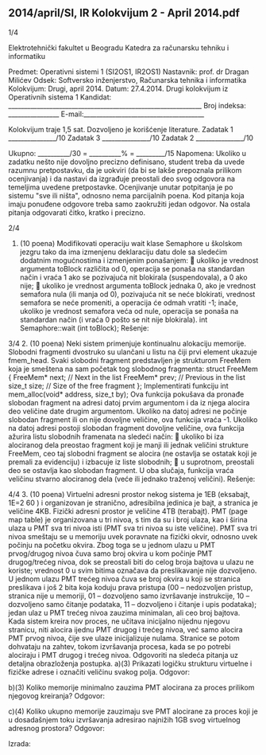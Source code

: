 2014/april/SI, IR Kolokvijum 2 - April 2014.pdf
--------------------------------------------------------------------------------


1/4 
 
Elektrotehnički fakultet u Beogradu 
Katedra za računarsku tehniku i informatiku 
 
Predmet: Operativni sistemi 1 (SI2OS1, IR2OS1) 
Nastavnik: prof. dr Dragan Milićev 
Odsek: Softversko inženjerstvo, Računarska tehnika i informatika 
Kolokvijum: Drugi, april 2014. 
Datum: 27.4.2014. 
Drugi kolokvijum iz Operativnih sistema 1 
Kandidat: _____________________________________________________________ 
Broj indeksa: ________________  E-mail:______________________________________ 
 
Kolokvijum traje 1,5 sat. Dozvoljeno je korišćenje literature. 
Zadatak 1 _______________/10   Zadatak 3 _______________/10 
Zadatak 2 _______________/10    
 
Ukupno: __________/30 = __________% = _________/15 
Napomena: Ukoliko  u  zadatku  nešto  nije  dovoljno  precizno  definisano,  student  treba  da 
uvede razumnu pretpostavku, da je uokviri (da bi se lakše prepoznala prilikom ocenjivanja) i 
da  nastavi  da  izgrađuje  preostali  deo  svog  odgovora  na  temeljima  uvedene  pretpostavke. 
Ocenjivanje unutar potpitanja je po sistemu "sve ili ništa", odnosno nema parcijalnih  poena. 
Kod pitanja koja imaju ponuđene odgovore treba samo zaokružiti jedan  odgovor.  Na  ostala 
pitanja odgovarati čitko, kratko i precizno. 
 

2/4 
1. (10 poena) 
Modifikovati  operaciju wait klase Semaphore u  školskom  jezgru  tako  da  ima  izmenjenu 
deklaraciju datu dole sa sledećim dodatnim mogućnostima i izmenjenim ponašanjem: 
 ukoliko  je  vrednost  argumenta toBlock različita  od  0,  operacija  se  ponaša  na 
standardan način i vraća 1 ako se pozivajuća nit blokirala (suspendovala), a 0 ako nije; 
 ukoliko je vrednost argumenta toBlock jednaka 0, ako je vrednost semafora nula (ili 
manja od 0), pozivajuća nit se neće blokirati, vrednost semafora se neće promeniti, a 
operacija  će  odmah  vratiti -1;  inače,  ukoliko  je  vrednost  semafora  veća  od  nule, 
operacija se ponaša na standardan način (i vraća 0 pošto se nit nije blokirala). 
int Semaphore::wait (int toBlock); 
Rešenje: 

3/4 
2. (10 poena) 
Neki  sistem  primenjuje  kontinualnu  alokaciju  memorije. Slobodni  fragmenti  dvostruko  su 
ulančani u listu na čiji prvi element ukazuje fmem_head. Svaki slobodni fragment predstavljen 
je strukturom FreeMem koja je smeštena na sam početak tog slobodnog fragmenta: 
struct FreeMem { 
  FreeMem* next; // Next in the list 
  FreeMem* prev; // Previous in the list 
  size_t size;   // Size of the free fragment 
}; 
Implementirati funkciju 
int mem_alloc(void* address, size_t by); 
Ova funkcija pokušava da pronađe slobodan fragment na adresi datoj prvim argumentom i da 
iz  njega  alocira  deo  veličine  date  drugim  argumentom.  Ukoliko  na  datoj  adresi  ne  počinje 
slobodan fragment ili on nije dovoljne veličine, ova funkcija vraća -1. Ukoliko na datoj adresi 
postoji slobodan fragment dovoljne veličine, ova funkcija ažurira listu slobodnih framenata na 
sledeći način: 
 ukoliko  bi  iza  alociranog  dela  preostao  fragment  koji  je  manji  ili  jednak  veličini 
strukture FreeMem,  ceo  taj  slobodni  fragment se alocira (ne ostavlja se ostatak koji je 
premali za evidenciju) i izbacuje iz liste slobodnih; 
 u suprotnom, preostali deo se ostavlja kao slobodan fragment. 
U  oba  slučaja,  funkcija  vraća  veličinu  stvarno  alociranog  dela  (veće  ili  jednako  traženoj 
veličini). 
Rešenje: 

4/4 
3. (10 poena) 
Virtuelni adresni prostor nekog sistema je 1EB (eksabajt, 1E=2
60
) i organizovan je stranično, 
adresibilna jedinica je bajt, a stranica je veličine 4KB. Fizički adresni prostor je veličine 4TB 
(terabajt).  PMT  (page  map  table)  je  organizovana  u  tri  nivoa,  s  tim  da  su  i  broj  ulaza,  kao  i 
širina ulaza u PMT sva tri nivoa isti (PMT sva tri nivoa su iste veličine). PMT sva tri nivoa 
smeštaju  se  u  memoriju  uvek  poravnate  na  fizički  okvir,  odnosno  uvek  počinju  na  početku 
okvira. Zbog toga se u jednom ulazu u PMT prvog/drugog nivoa čuva samo broj okvira u kom 
počinje  PMT  drugog/trećeg  nivoa,  dok  se  preostali  biti  do  celog  broja  bajtova  u  ulazu  ne 
koriste; vrednost 0 u svim bitima označava da preslikavanje nije dozvoljeno. U jednom ulazu 
PMT  trećeg  nivoa  čuva  se  broj  okvira  u  koji  se  stranica  preslikava  i  još  2  bita  koja  koduju 
prava  pristupa  (00 – nedozvoljen  pristup,  stranica  nije  u  memoriji,  01 – dozvoljeno  samo 
izvršavanje  instrukcije,  10 – dozvoljeno  samo  čitanje  podataka,  11 – dozvoljeno  i  čitanje  i 
upis podataka); jedan ulaz u PMT trećeg nivoa zauzima minimalan, ali ceo broj bajtova. 
Kada  sistem  kreira  nov  proces,  ne  učitava  inicijalno  nijednu  njegovu  stranicu,  niti  alocira 
ijednu  PMT  drugog  i  trećeg  nivoa,  već  samo  alocira  PMT  prvog  nivoa,  čije  sve  ulaze 
inicijalizuje nulama. Stranice se potom dohvataju na zahtev, tokom izvršavanja procesa, kada 
se po potrebi alociraju i PMT drugog i trećeg nivoa. 
Odgovoriti na sledeća pitanja uz detaljna obrazloženja postupka. 
a)(3) Prikazati logičku strukturu virtuelne i fizičke adrese i označiti veličinu svakog polja. 
Odgovor: 
 
 
 
 
b)(3) Koliko  memorije  minimalno  zauzima  PMT  alocirana  za  proces  prilikom  njegovog 
kreiranja? 
Odgovor: 
 
 
 
 
c)(4) Koliko   ukupno   memorije   zauzimaju   sve   PMT   alocirane   za   proces   koji   je   u 
dosadašnjem toku izvršavanja adresirao najnižih 1GB svog virtuelnog adresnog prostora? 
Odgovor: 
 
Izrada: 